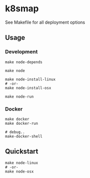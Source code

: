 # k8smap

See Makefile for all deployment options

## Usage

### Development
```
make node-depends

make node

make node-install-linux
# -or-
make node-install-osx

make node-run
```

### Docker

```
make docker
make docker-run

# debug..
make-docker-shell
```

## Quickstart

```
make node-linux
# -or-
make node-osx
```

